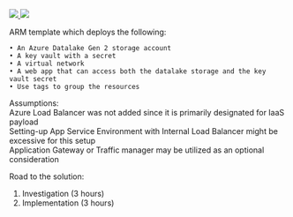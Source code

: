 <a href="https://portal.azure.com/#create/Microsoft.Template/uri/https%3A%2F%2Fraw.githubusercontent.com%2Figor-voitov%2Farm-webapp-custom%2Fmaster%2Fazuredeploy.json" target="_blank">
    <img src="http://azuredeploy.net/deploybutton.png"/>
</a>
<a href="http://armviz.io/#/?load=https%3A%2F%2Fraw.githubusercontent.com%2Figor-voitov%2Farm-webapp-custom%2Fmaster%2Fazuredeploy.json" target="_blank">
    <img src="http://armviz.io/visualizebutton.png"/>
</a>

ARM template which deploys the following:

	• An Azure Datalake Gen 2 storage account
	• A key vault with a secret
	• A virtual network
	• A web app that can access both the datalake storage and the key vault secret
	• Use tags to group the resources

Assumptions:  
Azure Load Balancer was not added since it is primarily designated for IaaS payload  
Setting-up App Service Environment with Internal Load Balancer might be excessive for this setup  
Application Gateway or Traffic manager may be utilized as an optional consideration  


Road to the solution:
1. Investigation (3 hours)
2. Implementation (3 hours)
